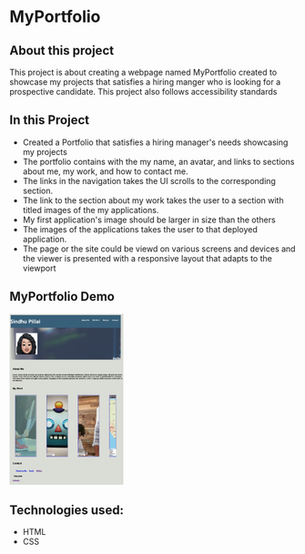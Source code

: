 # MyPortfolio

## About this project
This project is about creating a webpage named MyPortfolio created to showcase my projects that satisfies a hiring manger who is looking for a prospective candidate. This project also follows accessibility standards


## In this Project
- Created a Portfolio that satisfies a hiring manager's needs showcasing my projects
- The portfolio contains with the my name, an avatar, and links to sections about me, my work, and how to contact me.
- The links in the navigation takes the UI scrolls to the corresponding section.
- The link to the section about my work takes the user to a section with titled images of the my applications.
- My first application's image should be larger in size than the others
- The images of the applications takes the user to that deployed application.
- The page or the site could be viewd on various screens and devices
and the viewer is presented with a responsive layout that adapts to the viewport

## MyPortfolio Demo
<img src="/assets/profile.png " alt="my profile" height = 300 width= 200 />

## Technologies used:
- HTML
- CSS
